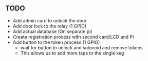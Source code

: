 ## TODO ##
* Add admin card to unlock the door
* Add door lock to the relay (1 GPIO)
* Add actual database (On separate pi)
* Create registration process with second card/LCD and Pi
* Add button to the token process (1 GPIO) 
	* wait for button to unlock and solonoid and remove tokens
	* This allows us to add more taps to the single keg

